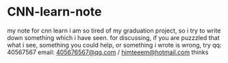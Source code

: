 # CNN-learn-note
my note for cnn learn
i am so tired of my graduation project, so i try to write down something which i have seen.
for discussing, if you are puzzzled that what i see, something you could help, 
or something i wrote is wrong,
try qq:     40567567
    email:  405676567@qq.com / himteeem@hotmail.com
thinks
